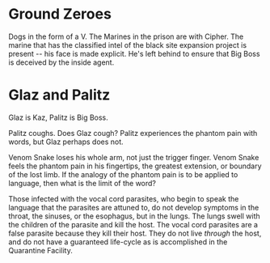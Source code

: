 # Ground Zeroes

Dogs in the form of a V. The Marines in the prison are with Cipher. The marine that has the classified intel of the black site expansion project is present -- his face is made explicit. He's left behind to ensure that Big Boss is deceived by the inside agent.


# Glaz and Palitz
Glaz is Kaz,
Palitz is Big Boss.

Palitz coughs. Does Glaz cough?
Palitz experiences the phantom pain with words, but Glaz perhaps does not.

Venom Snake loses his whole arm, not just the trigger finger. Venom Snake feels the phantom pain in his fingertips, the greatest extension, or boundary of the lost limb.
If the analogy of the phantom pain is to be applied to language, then what is the limit of the word?

Those infected with the vocal cord parasites, who begin to speak the language that the parasites are attuned to, do not develop symptoms in the throat, the sinuses, or the esophagus, but in the lungs.
The lungs swell with the children of the parasite and kill the host. The vocal cord parasites are a false parasite because they kill their host. They do not live *through* the host, and do not have a guaranteed life-cycle as is accomplished in the Quarantine Facility.
